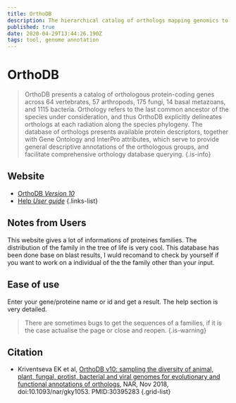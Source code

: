 ```yaml
---
title: OrthoDB
description: The hierarchical catalog of orthologs mapping genomics to functional data
published: true
date: 2020-04-29T13:44:26.190Z
tags: tool, genome annotation
---
```


# OrthoDB

> OrthoDB presents a catalog of orthologous protein-coding genes across 64 vertebrates, 57 arthropods, 175 fungi, 14 basal metazoans, and 1115 bacteria. Orthology refers to the last common ancestor of the species under consideration, and thus OrthoDB explicitly delineates orthologs at each radiation along the species phylogeny. The database of orthologs presents available protein descriptors, together with Gene Ontology and InterPro attributes, which serve to provide general descriptive annotations of the orthologous groups, and facilitate comprehensive orthology database querying.
{.is-info}

## Website
- [OrthoDB *Version 10*](https://www.orthodb.org/)
- [Help *User guide*](https://www.orthodb.org/orthodb_userguide.html)
{.links-list}

## Notes from Users
This website gives a lot of informations of proteines families. The distribution of the family in the tree of life is very cool.
This database has been done base on blast results, I wuld recomand to check by yourself if you want to work on a individual of the the family other than your input.

## Ease of use
Enter your gene/proteine name or id and get a result. The help section is very detailed.
> There are sometimes bugs to get the sequences of a families, if it is the case actualise the page or close and reopen.
{.is-warning}


## Citation
- Kriventseva EK et al, [OrthoDB v10: sampling the diversity of animal, plant, fungal, protist, bacterial and viral genomes for evolutionary and functional annotations of orthologs](https://academic.oup.com/nar/article/47/D1/D807/5160989), NAR, Nov 2018, doi:10.1093/nar/gky1053. PMID:30395283
{.grid-list}